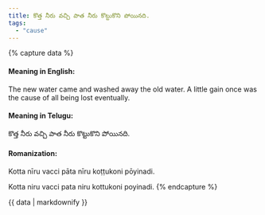 ```yaml
---
title: కొత్త నీరు వచ్చి పాత నీరు కొట్టుకొని పోయినది.
tags:
  - "cause"
---
```


{% capture data %}
#### Meaning in English:
The new water came and washed away the old water.
A little gain once was the cause of all being lost eventually.

#### Meaning in Telugu:
కొత్త నీరు వచ్చి పాత నీరు కొట్టుకొని పోయినది.

#### Romanization:
Kotta nīru vacci pāta nīru koṭṭukoni pōyinadi.

Kotta niru vacci pata niru kottukoni poyinadi.
{% endcapture %}

{{ data | markdownify }}

